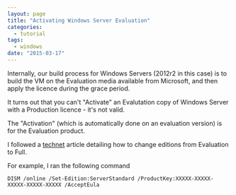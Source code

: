 ```yaml
---
layout: page
title: "Activating Windows Server Evaluation"
categories:
  - tutorial
tags:
  - windows
date: "2015-03-17"
---
```

Internally, our build process for Windows Servers (2012r2 in this case) is to build the VM on the Evaluation media available from Microsoft, and then apply the licence during the grace period.

It turns out that you can't "Activate" an Evalutation copy of Windows Server with a Production licence - it's not valid.

The "Activation" (which is automatically done on an evaluation version) is for the Evaluation product.

I followed a [technet][1]
 article detailing how to change editions from Evaluation to Full.

 For example, I ran the following command

 ``` DISM /online /Set-Edition:ServerStandard /ProductKey:XXXXX-XXXXX-XXXXX-XXXXX-XXXXX /AcceptEula ```


   [1]: https://technet.microsoft.com/en-us/library/jj574204.aspx
